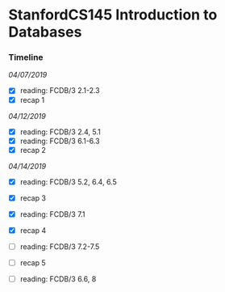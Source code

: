 # StanfordCS145 Introduction to Databases

### Timeline
*04/07/2019*
- [x] reading: FCDB/3 2.1-2.3
- [x] recap 1

*04/12/2019*
- [x] reading: FCDB/3 2.4, 5.1
- [x] reading: FCDB/3 6.1-6.3
- [x] recap 2

*04/14/2019*
- [x] reading: FCDB/3 5.2, 6.4, 6.5
- [x] recap 3
- [x] reading: FCDB/3 7.1
- [x] recap 4
- [ ] reading: FCDB/3 7.2-7.5
- [ ] recap 5
- [ ] reading: FCDB/3 6.6, 8

